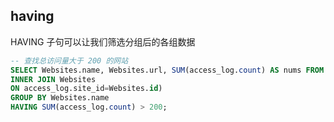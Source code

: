<!-- ### 更新 update select

### 查找

#### 查找相同code下的最新一条 -->

<!-- TODO -->

## having

HAVING 子句可以让我们筛选分组后的各组数据

```sql
-- 查找总访问量大于 200 的网站
SELECT Websites.name, Websites.url, SUM(access_log.count) AS nums FROM (access_log
INNER JOIN Websites
ON access_log.site_id=Websites.id)
GROUP BY Websites.name
HAVING SUM(access_log.count) > 200;

```

